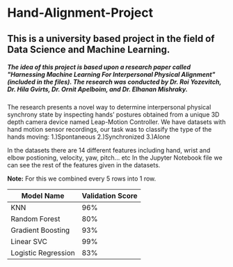 # Hand-Alignment-Project

## This is a university based project in the field of Data Science and Machine Learning. 
##### The idea of this project is based upon a research paper called "Harnessing Machine Learning For Interpersonal Physical Alignment" (included in the files). The research was conducted by Dr. Roi Yozevitch, Dr. Hila Gvirts, Dr. Ornit Apelboim, and Dr. Elhanan Mishraky.

The research presents a novel way to determine interpersonal physical synchrony state by inspecting hands’ postures obtained from a unique 3D depth camera device named Leap-Motion Controller.
We have datasets with hand motion sensor recordings, our task was to classify the type of the hands moving:
1.)Spontaneous
2.)Synchronized
3.)Alone

In the datasets there are 14 different features including hand, wrist and elbow postioning, velocity, yaw, pitch... etc 
In the Jupyter Notebook file we can see the rest of the features given in the datasets.

**Note:** For this we combined every 5 rows into 1 row.


|   Model Name  | Validation Score|
| ------------- | ------------- |
| KNN  | 96%  |
| Random Forest  | 80%  |
| Gradient Boosting | 93%  |
| Linear SVC | 99%  |
| Logistic Regression | 83% |



